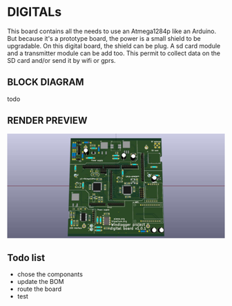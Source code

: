 # DIGITALs
This board contains all the needs to use an Atmega1284p like an Arduino. But because it's a prototype board, the power is a small shield to be upgradable. On this digital board, the shield can be plug.
A sd card module and a transmitter module can be add too. This permit to collect data on the SD card and/or send it by wifi or gprs.

## BLOCK DIAGRAM

todo

## RENDER PREVIEW
![windlogger digital render preview](/Hardware/digital/digital_preview.jpg)

## Todo list
- chose the componants
- update the BOM
- route the board
- test
